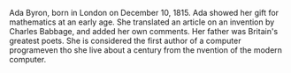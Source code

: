 Ada Byron, born in London on December 10, 1815. Ada showed her gift for mathematics at an early age. She translated an article on an invention by Charles Babbage, and added her own comments. Her father was Britain's greatest poets. She is considered the first author of a computer programeven tho she live about a century from the nvention of the modern computer. 
